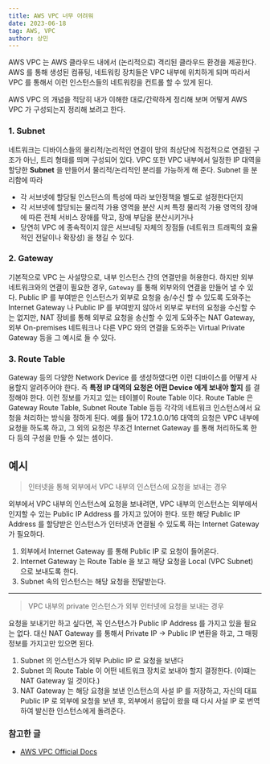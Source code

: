 ```yaml
---
title: AWS VPC 너무 어려워
date: 2023-06-18
tag: AWS, VPC
author: 상민
---
```


AWS VPC 는 AWS 클라우드 내에서 (논리적으로) 격리된 클라우드 환경을 제공한다.
AWS 를 통해 생성된 컴퓨팅, 네트워킹 장치들은 VPC 내부에 위치하게 되며 따라서 VPC 를 통해서 이런 인스턴스들의 네트워킹을 컨트롤 할 수 있게 된다.

AWS VPC 의 개념을 적당히 내가 이해한 대로/간략하게 정리해 보며 어떻게 AWS VPC 가 구성되는지 정리해 보려고 한다.

### 1. Subnet
네트워크는 디바이스들의 물리적/논리적인 연결이 망의 최상단에 직접적으로 연결된 구조가 아닌, 트리 형태를 띄며 구성되어 있다. VPC 또한 VPC 내부에서 일정한 IP 대역을 할당한 **Subnet** 을 만들어서 물리적/논리적인 분리를 가능하게 해 준다. Subnet 을 분리함에 따라
- 각 서브넷에 할당될 인스턴스의 특성에 따라 보안정책을 별도로 설정한다던지
- 각 서브넷에 할당되는 물리적 가용 영역을 분산 시켜 특정 물리적 가용 영역의 장애에 따른 전체 서비스 장애를 막고, 장애 부담을 분산시키거나
- 당연히 VPC 에 종속적이지 않은 서브네팅 자체의 장점들 (네트워크 트래픽의 효율적인 전달이나 확장성) 을 챙길 수 있다.

### 2. Gateway
기본적으로 VPC 는 사설망으로, 내부 인스턴스 간의 연결만을 허용한다. 하지만 외부 네트워크와의 연결이 필요한 경우, `Gateway` 를 통해 외부와의 연결을 만들어 낼 수 있다. Public IP 를 부여받은 인스턴스가 외부로 요청을 송/수신 할 수 있도록 도와주는 Internet Gateway 나 Public IP 를 부여받지 않아서 외부로 부터의 요청을 수신할 수는 없지만, NAT 장비를 통해 외부로 요청을 송신할 수 있게 도와주는 NAT Gateway, 외부 On-premises 네트워크나 다른 VPC 와의 연결을 도와주는 Virtual Private Gateway 등을 그 예시로 들 수 있다.

### 3. Route Table
Gateway 등의 다양한 Network Device 를 생성하였다면 이런 디바이스를 어떻게 사용할지 알려주어야 한다. 즉 **특정 IP 대역의 요청은 어떤 Device 에게 보내야 할지** 를 결정해야 한다. 이런 정보를 가지고 있는 테이블이 Route Table 이다.
Route Table 은 Gateway Route Table, Subnet Route Table 등등 각각의 네트워크 인스턴스에서 요청을 처리하는 방식을 정하게 된다. 예를 들어 172.1.0.0/16 대역의 요청은 VPC 내부에 요청을 하도록 하고, 그 외의 요청은 무조건 Internet Gateway 를 통해 처리하도록 한다 등의 구성을 만들 수 있는 셈이다.

## 예시

> 인터넷을 통해 외부에서 VPC 내부의 인스턴스에 요청을 보내는 경우

외부에서 VPC 내부의 인스턴스에 요청을 보내려면, VPC 내부의 인스턴스는 외부에서 인지할 수 있는 Public IP Address 를 가지고 있어야 한다.
또한 해당 Public IP Address 를 할당받은 인스턴스가 인터넷과 연결될 수 있도록 하는 Internet Gateway 가 필요하다.

1. 외부에서 Internet Gateway 를 통해 Public IP 로 요청이 들어온다.
2. Internet Gateway 는 Route Table 을 보고 해당 요청을 Local (VPC Subnet) 으로 보내도록 한다.
3. Subnet 속의 인스턴스는 해당 요청을 전달받는다.

---
> VPC 내부의 private 인스턴스가 외부 인터넷에 요청을 보내는 경우

요청을 보내기만 하고 싶다면, 꼭 인스턴스가 Public IP Address 를 가지고 있을 필요는 없다. 대신 NAT Gateway 를 통해서 Private IP -> Public IP 변환을 하고, 그 매핑 정보를 가지고만 있으면 된다.

1. Subnet 의 인스턴스가 외부 Public IP 로 요청을 보낸다
2. Subnet 의 Route Table 이 어떤 네트워크 장치로 보내야 할지 결정한다. (이떄는 NAT Gateway 일 것이다.)
3. NAT Gateway 는 해당 요청을 보낸 인스턴스의 사설 IP 를 저장하고, 자신의 대표 Public IP 로 외부에 요청을 보낸 후, 외부에서 응답이 왔을 때 다시 사설 IP 로 번역 하여 발신한 인스턴스에게 돌려준다.

### 참고한 글
- [AWS VPC Official Docs](https://docs.aws.amazon.com/vpc/index.html)
